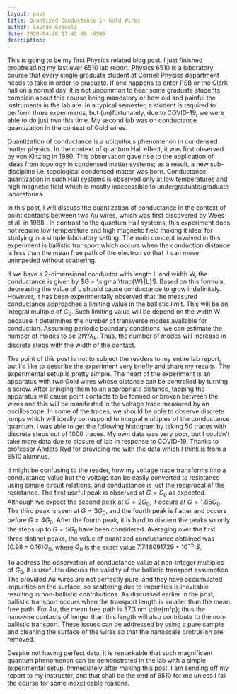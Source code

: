 ```yaml
---
layout: post
title: Quantized Conductance in Gold Wires
author: Gaurav Gyawali
date: 2020-04-26 17:41:00 -0500
description: 
---
```


This is going to be my first Physics related blog post. I just finished proofreading my last ever 6510 lab report. Physics 6510 is a laboratory course that every single graduate student at Cornell Physics department needs to take in order to graduate. If one happens to enter PSB or the Clark hall on a normal day, it is not uncommon to hear some graduate students complain about this course being mandatory or how old and painful the instruments in the lab are. In a typical semester, a student is required to perform three experiments, but (un)fortunately, due to COVID-19, we were able to do just two this time. My second lab was on conductance quantization in the context of Gold wires.

Quantization of conductance is a ubiquitous phenomenon in condensed matter physics. In the context of quantum Hall effect, it was first observed by von Klitzing in 1980. This observation gave rise to the application of ideas from topology in condensed matter systems; as a result, a new sub-discipline i.e. topological condensed matter was born. Conductance quantization in such Hall systems is observed only at low temperatures and high magnetic field which is mostly inaccessible to undergraduate/graduate laboratories.

In this post, I will discuss the quantization of conductance in the context of point contacts between two Au wires, which was first discovered by Wees et al. in 1988 . In contrast to the quantum Hall systems, this experiment does not require low temperature and high magnetic field making it ideal for studying in a simple laboratory setting. The main concept involved in this experiment is ballistic transport which occurs when the conduction distance is less than the mean free path of the electron so that it can move unimpeded without scattering. 

If we have a 2-dimensional conductor with length L and width W, the conductance is given by $G = \sigma \frac{W}{L}$. Based on this formula, decreasing the value of L should cause conductance to grow indefinitely. However, it has been experimentally observed that the measured conductance approaches a limiting value in the ballistic limit. This will be an integral multiple of $G_0$. Such limiting value will be depend on the width W because it determines the number of transverse modes available for conduction. Assuming periodic boundary conditions, we can estimate the number of modes to be $2W/\lambda_F$. Thus, the number of modes will increase in discrete steps with the width of the contact.

The point of this post is not to subject the readers to my entire lab report, but I'd like to describe the experiment very briefly and share my results. The experimental setup is pretty simple. The heart of the experiment is an apparatus with two Gold wires whose distance can be controlled by turning a screw. After bringing them to an appropriate distance, tapping the apparatus will cause point contacts to be formed or broken between the wires and this will be manifested in the voltage trace measured by an oscilloscope. In some of the traces, we should be able to observe discrete jumps which will ideally correspond to integral multiples of the conductance quantum. I was able to get the following histogram by taking 50 traces with discrete steps out of 1000 traces. My own data was very poor, but I couldn't take more data due to closure of lab in response to COVID-19. Thanks to professor Anders Ryd for providing me with the data which I think is from a 6510 alumnus.

It might be confusing to the reader, how my voltage trace transforms into a conductance value but the voltage can be easily converted to resistance using simple circuit relations, and conductance is just the reciprocal of the resistance. The first useful peak is observed at $G=G_0$ as expected. Although we expect the second peak at $G=2G_0$, it occurs at  $G=1.86G_0$. The third peak is seen at $G=3G_0$, and the fourth peak is flatter and occurs before $G=4G_0$. After the fourth peak, it is hard to discern the peaks so only the steps up to $G=5G_0$ have been considered. Averaging over the first three distinct peaks, the value of quantized conductance obtained was $(0.98 \pm 0.16)G_0$, where $G_0$ is the exact value $7.748091729 \times 10^{-5}~S$.

To address the observation of conductance value at non-integer multiples of $G_0$, it is useful to discuss the validity of the ballistic transport assumption. The provided Au wires are not perfectly pure, and they have accumulated impurities on the surface, so scattering due to impurities is inevitable resulting in non-ballistic contributions. As discussed earlier in the post, ballistic transport occurs when the transport length is smaller than the mean free path. For Au, the mean free path is 37.3 nm \cite{mfp}; thus the nanowire contacts of longer than this length will also contribute to the non-ballistic transport. These issues can be addressed by using a pure sample and cleaning the surface of the wires so that the nanoscale protrusion are removed.

Despite not having perfect data, it is remarkable that such magnificent quantum phenomenon can be demonstrated in the lab with a simple experimental setup. Immediately after making this post, I am sending off my report to my instructor, and that shall be the end of 6510 for me unless I fail the course for some inexplicable reasons.


